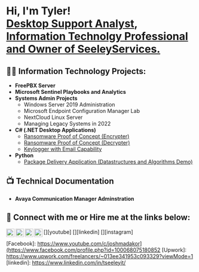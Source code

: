 <h1>Hi, I'm Tyler! <br/><a href="https://github.com/TJSeeleyIT">Desktop Support Analyst</a>,<br> <a href="https://www.linkedin.com/in/tseeleyit/">Information Technolgy Professional and Owner of SeeleyServices.</a></h1>

<h2>👨‍💻 Information Technology Projects:</h2>

- <b>FreePBX Server</b>
- <b>Microsoft Sentinel Playbooks and Analytics</b>
- <b>Systems Admin Projects</b>
  - Windows Server 2019 Administration
  - Microsoft Endpoint Configuration Manager Lab
  - NextCloud Linux Server
  - Managing Legacy Systems in 2022
- <b>C# (.NET Desktop Applications)</b>
  - [Ransomware Proof of Concept (Encrypter)](https://github.com/joshmadakor1/EncrypterPOC)
  - [Ransomware Proof of Concept (Decrypter)](https://github.com/joshmadakor1/DecrypterPOC)
  - [Keylogger with Email Capability](https://github.com/joshmadakor1/Key-Logger-With-Email)
- <b>Python</b>
  - [Package Delivery Application (Datastructures and Algorithms Demo)](https://github.com/joshmadakor1/Package-Delivery-Pathfinding-Algorithm)

<h2>📺 Technical Documentation</h2>

- <b> Avaya Communication Manager Adminstration </b>

<h2> 🤳 Connect with me or Hire me at the links below:</h2>

[<img align="left" alt="JoshMadakor | YouTube" width="22px" src="https://cdn.jsdelivr.net/npm/simple-icons@v3/icons/youtube.svg" />][youtube]
[<img align="left" alt="JoshMadakor | Twitter" width="22px" src="https://cdn.jsdelivr.net/npm/simple-icons@v3/icons/twitter.svg" />][twitter]
[<img align="left" alt="JoshMadakor | LinkedIn" width="22px" src="https://cdn.jsdelivr.net/npm/simple-icons@v3/icons/linkedin.svg" />][linkedin]
[<img align="left" alt="JoshMadakor | Instagram" width="22px" src="https://cdn.jsdelivr.net/npm/simple-icons@v3/icons/instagram.svg" />][instagram]

[twitter]: https://twitter.com/joshmadakor
[Facebook]: https://www.youtube.com/c/joshmadakor](https://www.facebook.com/profile.php?id=100068075180852
[Upwork]: https://www.upwork.com/freelancers/~013ee341953c093329?viewMode=1
[linkedin]: https://www.linkedin.com/in/tseeleyit/
